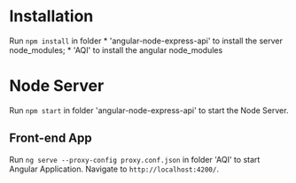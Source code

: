 # Installation

Run `npm install` in folder 
    * 'angular-node-express-api' to install the server node_modules;
    * 'AQI' to install the angular node_modules

# Node Server

Run `npm start` in folder 'angular-node-express-api' to start the Node Server.

## Front-end App

Run `ng serve --proxy-config proxy.conf.json` in folder 'AQI' to start Angular Application. Navigate to `http://localhost:4200/`. 